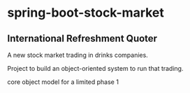# spring-boot-stock-market

## International Refreshment Quoter

A new stock market trading in drinks companies. 

Project to build an object-oriented system to run that trading.

core object model for a limited phase 1